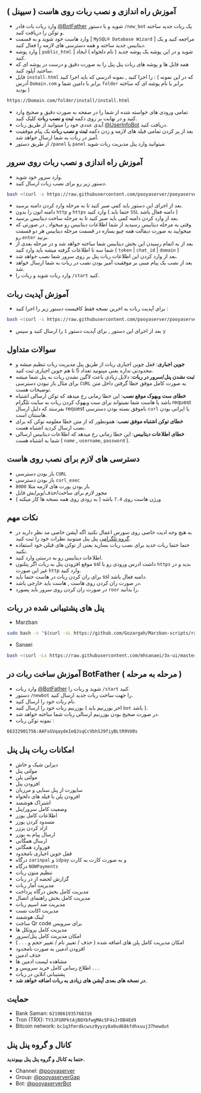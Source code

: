  ## آموزش راه اندازی و نصب ربات روی هاست ( سیپنل )
- وارد ربات بات فادر [@BotFather](https://t.me/BotFather) شوید و با دستور `/new_bot` یک ربات جدید ساخته و توکن را دریافت کنید.
- وارد هاست خود شوید و به قسمت [ `MySQL® Database Wizard` ] مراجعه کنید و یک دیتابیس جدید ساخته و همه دسترسی های لازمه را فعال کنید.
- وارد پوشه [ `public_html` ] شوید و در این پوشه یک پوشه جدید ( نام دلخواه ) ایجاد کنید.
- همه فایل ها و پوشه های ربات پنل پنل را به صورت دقیق و درست در پوشه ای که ساختید آپلود کنید.
- فایل `install.html` را اجرا کنید , نمونه ادرسی که باید اجرا کنید : ( که در این نمونه آدرس `Domain.com` برابر با دامین شما و `folder` برابر با نام پوشه ای که ساخته بودید )
```bash
https://Domain.com/folder/install/install.html
```
- تمامی ورودی های خواسته شده از شما را در صفحه به صورت دقیق و صحیح وارد کنید و در نهایت بر روی دکمه **ثبت و نصب ربات** کلیک کنید.
- آیدی عددی خود را میتوانید از طریق ربات [@UserInfoBot](https://t.me/userinfobot) دریافت کنید.
- بعد از پر کردن تمامی فیلد های لازمه و زدن دکمه **ثبت و نصب ربات** یک پیام موفقیت آمیز در ربات به شما ارسال خواهد شد.
- از طریق دستور `/panel` یا `panel` میتوانید وارد پنل مدیریت ربات شوید.

 ## آموزش راه اندازی و نصب ربات روی سرور
- وارد سرور خود شوید.
- دستور زیر رو برای نصب ربات ارسال کنید.
```bash
bash <(curl -s https://raw.githubusercontent.com/pooyaserver/pooyaserver/main/pooya.sh)
```
- بعد از اجرای این دستور باید کمی صبر کنید تا به مرحله وارد کردن دامنه برسید.
- دامنه اتون را بدون `http` و `https` وارد کنید ( حتما باید `SSL` دامنه فعال باشد )
- بعد از وارد کردن دامنه کمی باید صبر کنید تا به مرحله ساخت دیتابیس برسید.
- وقتی به مرحله دیتابیس رسیدید از شما اطلاعات دیتابیس رو میخواد , در صورتی که میخوایید به صورت دیفالت همه چیو بسازه در قسمت مرحله دیتابیس هر دو قسمت رو `enter` بزنید.
- بعد از به اتمام رسیدن این بخش دیتابیس شما ساخته خواهد شد و در مرحله بعدی از شما سه تا اطلاعات گرفته میشه باید وارد کنید ( `token` | `chat_id` | `domain` )
- بعد از وارد کردن این اطلاعات ربات پنل بر روی سرور شما نصب خواهد شد.
- بعد از نصب یک پیام مبنی بر موفقیت آمیز بودن نصب در ربات به شما ارسال خواهد شد.
- وارد ربات شوید و ربات را `/start` کنید.

## آموزش آپدیت ربات
- برای آپدیت ربات به اخرین نسخه فقط کافیست دستور زیر را اجرا کنید :
```bash
bash <(curl -s https://raw.githubusercontent.com/pooyaserver/pooyaserver/main/update.sh)
```
- بعد از اجرای این دستور , برای آپدیت دستور `1` را ارسال کنید و سپس `y`

## سوالات متداول
- **جوین اجباری**: قفل چوین اجباری ربات از طریق پنل مدیریت ربات تنظیم میشه و محدودتی نداره یعنی میتونید تعداد 5 تا هم جوین اجباری ثبت کنید.
- **ثبت نشدن پنل/سرور در ربات**: دلایل زیادی باعث لاگین نشدن ربات به پنل شما میشه برای مثال باز نبودن دسترسی `CURL` به صورت کامل موفق خطا گرفتن داخل متن توضیحات هست.
- **خطای ست وبهوک موقع نصب**: این خطا زمانی رخ میدهد که توکن ارسالی اشتباه باشد یا هاست شما نمیتواند برای ست وبهوک کردن ربات به سایت تلگرام request بفرستد که دلیل ارسال request ناموفق بسته بودن دسترسی `curl` یا ایرانی بودن هاستتان است.
- **خطای توکن اشتباه موفق نصب**: همونطور که از متن خطا معلومه توکن که برای نصب ارسال کردید اشتباه هست.
- **خطای اطلاعات دیتابیس**: این خطا زمانی رخ میدهد که اطلاعات دیتابیس ارسالی شما به اشتباه هست ( `name` , `username`, `password` ).

## دسترسی های لازم برای نصب روی هاست
- باز بودن دسترسی `CURL`
- باز بودن دسترسی `curl_exec`
- باز بودن پورت های لازمه مثلا `8000`
- مجوز لازم برای ساخت/حذف/ویرایش فایل
- ورژن هاست روی `7.4` باشه ( به زودی روی همه نسخه ها کار میکنه )

## نکات مهم
- به هیچ وجه ادیت خاصی روی سورس اعمال نکنید اگه آپشن خاصی مد نظر دارید در [گروه تلگرامی](https://t.me/pooyaserverGap) پنل پنل میتونید نظرات خود را ثبت کنید.
- حتما حتما ربات جدید برای نصب ربات بسازید یعنی از توکن های قبلی خود استفاده نکنید.
- اطلاعات دیتابیس رو به درستی وارد کنید.
- موقع افزودن پنل به ربات اگر پنلتون ssl داشت ادرس ورودی رو با `https` بدید و در غیر این صورت `http` وارد کنید.
- برای ران کردن ربات در هاست حتما باید ssl دامنه فعال باشد.
- در صورت ران کردن روی هاست , هاست باید خارجی باشد.
- در صورت ران کردن روی سرور باید پسورد `roor` را بدانید.

## **پنل های پشتیبانی شده در ربات**
- Marzban
```bash
sudo bash -c "$(curl -sL https://github.com/Gozargah/Marzban-scripts/raw/master/marzban.sh)" @ install
```
- Sanaei
```bash
bash <(curl -Ls https://raw.githubusercontent.com/mhsanaei/3x-ui/master/install.sh)
```

## آموزش ساخت ربات در BotFather ( مرحله به مرحله )
- وارد ربات [@BotFather](https://t.me/BotFather) شوید و ربات را `/start` کنید.
- دستور `/newbot` را جهت ساخت ربات جدید ارسال کنید.
- نام ربات خود را ارسال کنید.
- یوزرنیم ربات خود را ارسال کنید ( اخر یوزرنیم باید `bot` باشد ).
- در صورت صحیح بودن یوزرنیم ارسالی ربات شما ساخته خواهد شد.
- نمونه توکن ربات :
```bash
66332901756:AAFsGVqaydeIeQJsqCcVbhSJ9fiyBLtR9VU0s
```

## امکانات ربات پنل پنل
- دیزاین شیک و خاش
- مولتی پنل
- مولتی پلن
- افزودن پنل
- ساپورت از پنل سنایی و مرزبان
- افزودن پلن با فیلد های دلخواه
- اشتراک هوشمند
- وضعیت کامل سرور/پنل
- اطلاعات کامل یوزر
- مسدود کردن یوزر
- ازاد کردن یززر
- ارسال پیام به یوزر
- ارسال همگانی
- فوروارد همگانی
- قفل جوین اجباری نامحدود
- درگاه `zarinpal` و `idpay` و به صورت کارت به کارت
- درگاه `NOWPayments`
- تنظیم متون ربات
- گزارش لحضه از در ربات
- مدیریت آمار ربات
- مدیریت کامل بخش درگاه پرداخت
- مدیریت کامل بخش راهنمای اتصال
- مدیریت ضد اسپم ربات
- مدیریت اکانت تست
- لینک هوشمند
- ساخت Qr code برای سرویس
- مدیریت کامل پروتکل ها
- امکان مدیریت کامل پنل/سرور
- امکان مدیریت کامل پلن های اضافه شده ( حذف / تغییر نام / تغییر حجم و . . . )
- افزودن ادمین به صورت نامحدود
- حذف ادمین
- مشاهده لیست ادمین ها
- اطلاع رسانی کامل خرید سرویس و . . .
- پشتیبانی انلاین در ربات
- **در نسخه های بعدی آپشن های زیادی به ربات اضافه خواهد شد.**

## حمایت
- Bank Saman: `6219861935768316`
- Tron (TRX): `TY3JFGRPktAjBQYbfwgMAc5F4sJrDB4Ed9`
- Bitcoin network: `bc1q3fmrdkcwsz9yyzy8a9ud68kfdhxuuj37hewdut`

## کانال و گروه پنل پنل
**حتما به کانال و گروه پنل پنل بپیوندید.**
- Channel: [@pooyaserver](https://t.me/pooyaserver)
- Group: [@pooyaserverGap](https://t.me/pooyaserverGap)
- Bot: [@pooyaserverBot](https://t.me/pooyaserverBot)
